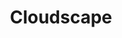 ---
git: https://github.com/cloudscape-design/components
logohandle: cloudscapedesign
sort: cloudscape
title: Cloudscape
website: https://cloudscape.design/
---